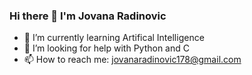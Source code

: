 ### Hi there 👋 I'm Jovana Radinovic

- 🌱 I’m currently learning Artifical Intelligence 
- 🤔 I’m looking for help with Python and C 
- 📫 How to reach me: jovanaradinovic178@gmail.com
